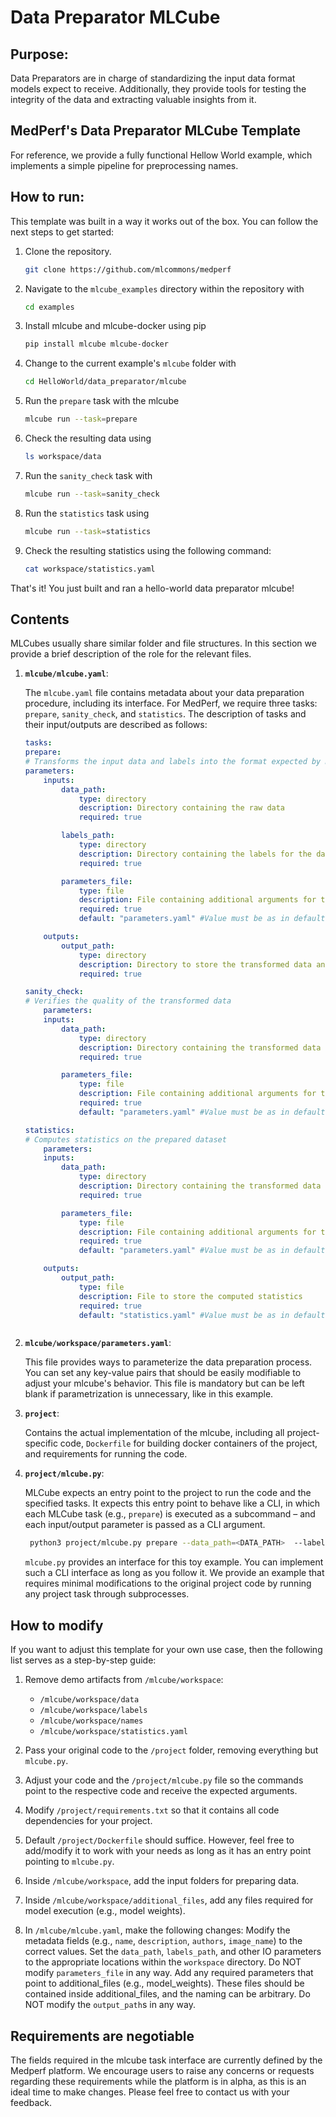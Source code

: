 # Data Preparator MLCube
## Purpose:
Data Preparators are in charge of standardizing the input data format models expect to receive. Additionally, they provide tools for testing the integrity of the data and extracting valuable insights from it.

## MedPerf's Data Preparator MLCube Template
For reference, we provide a fully functional Hellow World example, which implements a simple pipeline for preprocessing names.

## How to run:
This template was built in a way it works out of the box. You can follow the next steps to get started:

1. Clone the repository.
   
   ```bash
   git clone https://github.com/mlcommons/medperf
   ```

2. Navigate to the `mlcube_examples` directory within the repository with
   
   ```bash
   cd examples
   ```

3. Install mlcube and mlcube-docker using pip
   
   ```bash
   pip install mlcube mlcube-docker
   ```

4. Change to the current example's `mlcube` folder with
   
   ```bash
   cd HelloWorld/data_preparator/mlcube
   ```

5. Run the `prepare` task with the mlcube
   
   ```bash
   mlcube run --task=prepare
   ```

6. Check the resulting data using
   
   ```bash
   ls workspace/data
   ```

7. Run the `sanity_check` task with
   
    ```bash
    mlcube run --task=sanity_check
    ```

8. Run the `statistics` task using
   
    ```bash
    mlcube run --task=statistics
    ``` 

9.  Check the resulting statistics using the following command:
    
    ```bash
    cat workspace/statistics.yaml
    ```

That's it! You just built and ran a hello-world data preparator mlcube!

## Contents

MLCubes usually share similar folder and file structures. In this section we provide a brief description of the role for the relevant files.

1. __`mlcube/mlcube.yaml`__: 

    The `mlcube.yaml` file contains metadata about your data preparation procedure, including its interface. For MedPerf, we require three tasks: `prepare`, `sanity_check`, and `statistics`. The description of tasks and their input/outputs are described as follows:

    ```yml
    tasks:
    prepare:
    # Transforms the input data and labels into the format expected by model cubes
    parameters:
        inputs:
            data_path:
                type: directory
                description: Directory containing the raw data
                required: true

            labels_path:
                type: directory
                description: Directory containing the labels for the data
                required: true

            parameters_file:
                type: file
                description: File containing additional arguments for the data transformation
                required: true
                default: "parameters.yaml" #Value must be as in default

        outputs:
            output_path:
                type: directory
                description: Directory to store the transformed data and labels
                required: true

    sanity_check:
    # Verifies the quality of the transformed data
        parameters:
        inputs:
            data_path:
                type: directory
                description: Directory containing the transformed data (output of the prepare task)
                required: true

            parameters_file:
                type: file
                description: File containing additional arguments for the sanity check
                required: true
                default: "parameters.yaml" #Value must be as in default

    statistics:
    # Computes statistics on the prepared dataset
        parameters:
        inputs:
            data_path:
                type: directory
                description: Directory containing the transformed data (output of the prepare task)
                required: true

            parameters_file:
                type: file
                description: File containing additional arguments for the statistics computation
                required: true
                default: "parameters.yaml" #Value must be as in default

        outputs:
            output_path:
                type: file
                description: File to store the computed statistics
                required: true
                default: "statistics.yaml" #Value must be as in default



    ```

2. __`mlcube/workspace/parameters.yaml`__:

   This file provides ways to parameterize the data preparation process. You can set any key-value pairs that should be easily modifiable to adjust your mlcube's behavior. This file is mandatory but can be left blank if parametrization is unnecessary, like in this example.

3. __`project`__: 

   Contains the actual implementation of the mlcube, including all project-specific code, `Dockerfile` for building docker containers of the project, and requirements for running the code.
    
5. __`project/mlcube.py`__: 
   
   MLCube expects an entry point to the project to run the code and the specified tasks. It expects this entry point to behave like a CLI, in which each MLCube task (e.g., `prepare`) is executed as a subcommand – and each input/output parameter is passed as a CLI argument. 

   ```bash
    python3 project/mlcube.py prepare --data_path=<DATA_PATH>  --labels_path=<LABELS_PATH> --parameters_file=<PARAMETERS_FILE> --output_path=<OUTPUT_PATH>
   ```
   `mlcube.py` provides an interface for this toy example. You can implement such a CLI interface as long as you follow it. We provide an example that requires minimal modifications to the original project code by running any project task through subprocesses.

## How to modify
If you want to adjust this template for your own use case, then the following list serves as a step-by-step guide:

1. Remove demo artifacts from `/mlcube/workspace`: 
     - `/mlcube/workspace/data`
     - `/mlcube/workspace/labels`
     - `/mlcube/workspace/names`
     - `/mlcube/workspace/statistics.yaml`

2. Pass your original code to the `/project` folder, removing everything but `mlcube.py`.

3. Adjust your code and the `/project/mlcube.py` file so the commands point to the respective code and receive the expected arguments.

4. Modify `/project/requirements.txt` so that it contains all code dependencies for your project.

5. Default `/project/Dockerfile` should suffice. However, feel free to add/modify it to work with your needs as long as it has an entry point pointing to `mlcube.py`.

6. Inside `/mlcube/workspace`, add the input folders for preparing data.

7. Inside `/mlcube/workspace/additional_files`, add any files required for model execution (e.g., model weights).

8. In `/mlcube/mlcube.yaml`, make the following changes:
 Modify the metadata fields (e.g., `name`, `description`, `authors`, `image_name`) to the correct values.
Set the `data_path`, `labels_path`, and other IO parameters to the appropriate locations within the `workspace` directory.
Do NOT modify `parameters_file` in any way.
Add any required parameters that point to additional_files (e.g., model_weights). These files should be contained inside additional_files, and the naming can be arbitrary.
Do NOT modify the `output_path`s in any way.

## Requirements are negotiable
The fields required in the mlcube task interface are currently defined by the Medperf platform. We encourage users to raise any concerns or requests regarding these requirements while the platform is in alpha, as this is an ideal time to make changes. Please feel free to contact us with your feedback.
